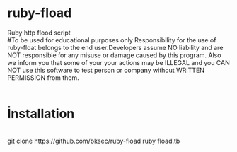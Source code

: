 # ruby-fload
Ruby http flood script
</br>
#To be used for educational purposes only 
Responsibility for the use of ruby-float belongs to the end user.Developers assume NO liability and are NOT responsible for any misuse or damage caused by this program. Also we inform you that some of your your actions may be ILLEGAL and you CAN NOT use this software to test person or company without WRITTEN PERMISSION from them.
</br>
</br>
# İnstallation
<br>
git clone https://github.com/bksec/ruby-fload
ruby fload.tb
